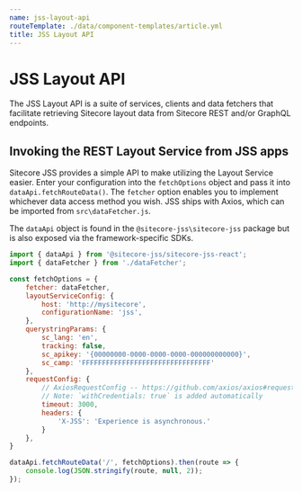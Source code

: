 ```yaml
---
name: jss-layout-api
routeTemplate: ./data/component-templates/article.yml
title: JSS Layout API
---
```

# JSS Layout API

The JSS Layout API is a suite of services, clients and data fetchers that facilitate retrieving Sitecore layout data from Sitecore REST and/or GraphQL endpoints.

## Invoking the REST Layout Service from JSS apps

Sitecore JSS provides a simple API to make utilizing the Layout Service easier. Enter your configuration into the `fetchOptions` object and pass it into `dataApi.fetchRouteData()`. The `fetcher` option enables you to implement whichever data access method you wish. JSS ships with Axios, which can be imported from `src\dataFetcher.js`.

The `dataApi` object is found in the `@sitecore-jss\sitecore-jss` package but is also exposed via the framework-specific SDKs.

```javascript
import { dataApi } from '@sitecore-jss/sitecore-jss-react';
import { dataFetcher } from './dataFetcher'; 

const fetchOptions = {
    fetcher: dataFetcher, 
    layoutServiceConfig: {
        host: 'http://mysitecore',
        configurationName: 'jss',
    },
    querystringParams: {
        sc_lang: 'en',
        tracking: false,
        sc_apikey: '{00000000-0000-0000-0000-000000000000}',
        sc_camp: 'FFFFFFFFFFFFFFFFFFFFFFFFFFFFFFFF'
    },
    requestConfig: { 
        // AxiosRequestConfig -- https://github.com/axios/axios#request-config
        // Note: `withCredentials: true` is added automatically
        timeout: 3000,
        headers: {
            'X-JSS': 'Experience is asynchronous.'
        }
    },
}

dataApi.fetchRouteData('/', fetchOptions).then(route => {
    console.log(JSON.stringify(route, null, 2));
});
```

